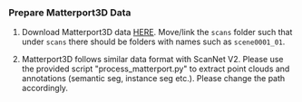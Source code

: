 ### Prepare Matterport3D Data

1. Download Matterport3D data [HERE](https://niessner.github.io/Matterport/). Move/link the `scans` folder such that under `scans` there should be folders with names such as `scene0001_01`.

2. Matterport3D follows similar data format with ScanNet V2. Please use the provided script "process_matterport.py" to extract point clouds and annotations (semantic seg, instance seg etc.). Please change the path accordingly.
